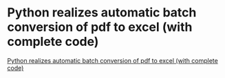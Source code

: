 # Python realizes automatic batch conversion of pdf to excel (with complete code)
[Python realizes automatic batch conversion of pdf to excel (with complete code)](https://aiwithcloud.com/2022/09/16/python_realizes_automatic_batch_conversion_of_pdf_to_excel_with_complete_code/)